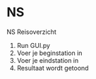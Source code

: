 # NS

NS Reisoverzicht

1. Run GUI.py
2. Voer je beginstation in
3. Voer je eindstation in
4. Resultaat wordt getoond